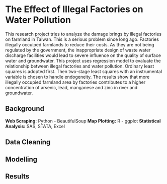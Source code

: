 # The Effect of Illegal Factories on Water Pollution
This research project tries to analyze the damage brings by illegal factories on farmland in Taiwan. This is a serious problem since long ago. Factories illegally occuiped farmlands to reduce their costs. As they are not being regulated by the government, the inappropriate design of waste water discharge facilities would lead to severe influence on the quality of surface water and groundwater. This project uses regression model to evaluate the relationship between illegal factories and water pollution. Ordinary least squares is adopted first. Then two-stage least squares with an instrumental variable is chosen to handle endogeneity. The results show that more illegally occupied farmland area by factories contributes to a higher concentration of arsenic, lead, manganese and zinc in river and groundwater.

## Background
**Web Scraping:** Python - BeautifulSoup
**Map Plotting:** R - ggplot
**Statistical Analysis:** SAS, STATA, Excel

## Data Cleaning



## Modelling


## Results
